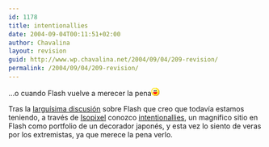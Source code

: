```yaml
---
id: 1178
title: intentionallies
date: 2004-09-04T00:11:51+02:00
author: Chavalina
layout: revision
guid: http://www.wp.chavalina.net/2004/09/04/209-revision/
permalink: /2004/09/04/209-revision/
---
```

…o cuando Flash vuelve a merecer la pena![emo](/imagenes/emoticonos/risa.gif) 

Tras la <a href="http://www.chavalina.net/comentar.php?idpost=201" target=&prime;_blank&prime;>largu&iacute;sima discusión</a> sobre Flash que creo que todav&iacute;a estamos teniendo, a través de <a href="http://www.isopixel.net/archives/001959.html" target="_blank">Isopixel</a> conozco <a href="http://www.intentionallies.co.jp/" target="_blank">intentionallies</a>, un magnifico sitio en Flash como portfolio de un decorador japonés, y esta vez lo siento de veras por los extremistas, ya que merece la pena verlo.